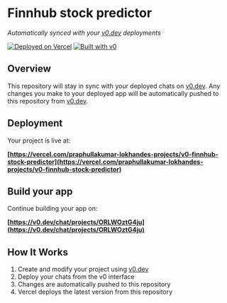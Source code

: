 # Finnhub stock predictor

*Automatically synced with your [v0.dev](https://v0.dev) deployments*

[![Deployed on Vercel](https://img.shields.io/badge/Deployed%20on-Vercel-black?style=for-the-badge&logo=vercel)](https://vercel.com/praphullakumar-lokhandes-projects/v0-finnhub-stock-predictor)
[![Built with v0](https://img.shields.io/badge/Built%20with-v0.dev-black?style=for-the-badge)](https://v0.dev/chat/projects/ORLWOztG4ju)

## Overview

This repository will stay in sync with your deployed chats on [v0.dev](https://v0.dev).
Any changes you make to your deployed app will be automatically pushed to this repository from [v0.dev](https://v0.dev).

## Deployment

Your project is live at:

**[https://vercel.com/praphullakumar-lokhandes-projects/v0-finnhub-stock-predictor](https://vercel.com/praphullakumar-lokhandes-projects/v0-finnhub-stock-predictor)**

## Build your app

Continue building your app on:

**[https://v0.dev/chat/projects/ORLWOztG4ju](https://v0.dev/chat/projects/ORLWOztG4ju)**

## How It Works

1. Create and modify your project using [v0.dev](https://v0.dev)
2. Deploy your chats from the v0 interface
3. Changes are automatically pushed to this repository
4. Vercel deploys the latest version from this repository